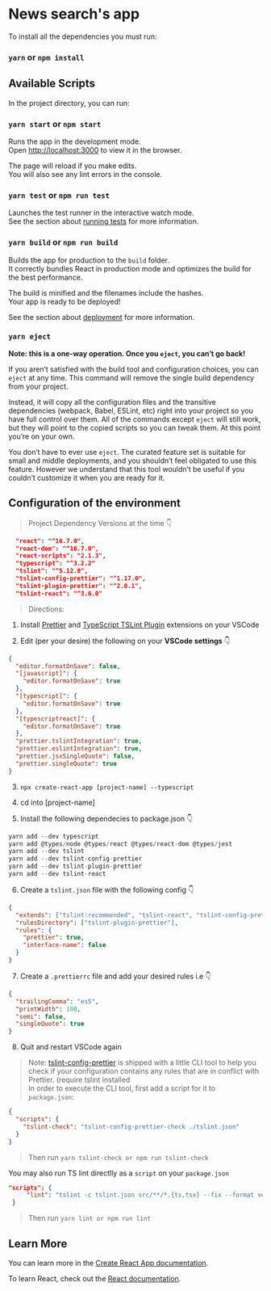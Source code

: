 # News search's app

To install all the dependencies you must run:

### `yarn` or `npm install`

## Available Scripts

In the project directory, you can run:

### `yarn start` or `npm start`

Runs the app in the development mode.\
Open [http://localhost:3000](http://localhost:3000) to view it in the browser.

The page will reload if you make edits.\
You will also see any lint errors in the console.

### `yarn test` or `npm run test`

Launches the test runner in the interactive watch mode.\
See the section about [running tests](https://facebook.github.io/create-react-app/docs/running-tests) for more information.

### `yarn build` or `npm run build`

Builds the app for production to the `build` folder.\
It correctly bundles React in production mode and optimizes the build for the best performance.

The build is minified and the filenames include the hashes.\
Your app is ready to be deployed!

See the section about [deployment](https://facebook.github.io/create-react-app/docs/deployment) for more information.

### `yarn eject`

**Note: this is a one-way operation. Once you `eject`, you can’t go back!**

If you aren’t satisfied with the build tool and configuration choices, you can `eject` at any time. This command will remove the single build dependency from your project.

Instead, it will copy all the configuration files and the transitive dependencies (webpack, Babel, ESLint, etc) right into your project so you have full control over them. All of the commands except `eject` will still work, but they will point to the copied scripts so you can tweak them. At this point you’re on your own.

You don’t have to ever use `eject`. The curated feature set is suitable for small and middle deployments, and you shouldn’t feel obligated to use this feature. However we understand that this tool wouldn’t be useful if you couldn’t customize it when you are ready for it.

## Configuration of the environment

> Project Dependency Versions at the time 👇

```json
  "react": "^16.7.0",
  "react-dom": "^16.7.0",
  "react-scripts": "2.1.3",
  "typescript": "^3.2.2"
  "tslint": "^5.12.0",
  "tslint-config-prettier": "^1.17.0",
  "tslint-plugin-prettier": "^2.0.1",
  "tslint-react": "^3.6.0"
```

> Directions:

1. Install [Prettier](https://marketplace.visualstudio.com/items?itemName=esbenp.prettier-vscode) and [TypeScript TSLint Plugin](https://marketplace.visualstudio.com/items?itemName=ms-vscode.vscode-typescript-tslint-plugin) extensions on your VSCode

2. Edit (per your desire) the following on your **VSCode settings** 👇

```json
{
  "editor.formatOnSave": false,
  "[javascript]": {
    "editor.formatOnSave": true
  },
  "[typescript]": {
    "editor.formatOnSave": true
  },
  "[typescriptreact]": {
    "editor.formatOnSave": true
  },
  "prettier.tslintIntegration": true,
  "prettier.eslintIntegration": true,
  "prettier.jsxSingleQuote": false,
  "prettier.singleQuote": true
}
```

3. `npx create-react-app [project-name] --typescript`

4. cd into [project-name]

5. Install the following dependecies to package.json 👇

```javascript
yarn add --dev typescript
yarn add @types/node @types/react @types/react-dom @types/jest
yarn add --dev tslint
yarn add --dev tslint-config-prettier
yarn add --dev tslint-plugin-prettier
yarn add --dev tslint-react
```

6. Create a `tslint.json` file with the following config 👇

```json
{
  "extends": ["tslint:recommended", "tslint-react", "tslint-config-prettier"],
  "rulesDirectory": ["tslint-plugin-prettier"],
  "rules": {
    "prettier": true,
    "interface-name": false
  }
}
```

7. Create a `.prettierrc` file and add your desired rules i.e 👇

```json
{
  "trailingComma": "es5",
  "printWidth": 100,
  "semi": false,
  "singleQuote": true
}
```

8. Quit and restart VSCode again

> Note:
> [tslint-config-prettier](https://www.npmjs.com/package/tslint-config-prettier) is shipped with a little CLI tool to help you check if your configuration contains any rules that are in conflict with Prettier. (require tslint installed <br/>
> In order to execute the CLI tool, first add a script for it to `package.json`:

```json
{
  "scripts": {
    "tslint-check": "tslint-config-prettier-check ./tslint.json"
  }
}
```

> Then run `yarn tslint-check or npm run tslint-check`

You may also run TS lint directlly as a `script` on your `package.json`

```json
"scripts": {
     "lint": "tslint -c tslint.json src/**/*.{ts,tsx} --fix --format verbose"
 }
```

> Then run `yarn lint or npm run lint`

## Learn More

You can learn more in the [Create React App documentation](https://facebook.github.io/create-react-app/docs/getting-started).

To learn React, check out the [React documentation](https://reactjs.org/).
